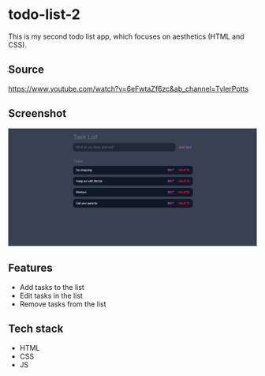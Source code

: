 # todo-list-2

This is my second todo list app, which focuses on aesthetics (HTML and CSS).

## Source

https://www.youtube.com/watch?v=6eFwtaZf6zc&ab_channel=TylerPotts

## Screenshot

![alt text](https://github.com/TheyCallMeLuke/Typescript-projects/blob/main/todo-list-2/screenshots/todo-list-2.png?raw=true)

## Features
- Add tasks to the list
- Edit tasks in the list
- Remove tasks from the list

## Tech stack
- HTML
- CSS
- JS
